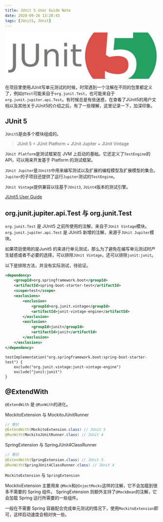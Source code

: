 ```yaml
---
title: JUnit 5 User Guide Note
date: 2020-09-26 13:28:43
tags: [JUnit5, JUnit]
---
```


![](/images/junit/junit_user_guide.jpeg)


在项目里使用JUnit写单元测试的时候，时常遇到一个注解在不同的包里都定义了，例如`@Test`可能来自于`org.junit.Test`，也可能来自于`org.junit.jupiter.api.Test`。有时候总是有些迷惑，在查看了JUnit5的用户文档以及其他关于JUnit5的介绍之后，有了一些理解，这里记录一下，加深印象。

<!--more-->

## JUnit 5

`JUnit5`是由多个模块组成的。

> JUnit 5 = JUnit Platform + JUnit Jupiter + JUnit Vintage

`JUnit Platform`是测试框架在 JVM 上启动的基础。它还定义了`TestEngine`的API，可以用来开发基于 Platform 的测试框架。

`JUnit Jupiter`是`JUnit5`中用来编写测试以及扩展的编程模型及扩展模型的集合。`Jupiter`的子项目还提供了运行`Jupiter`测试的`TestEngine`。

`JUnit Vintage`提供兼容以往基于`JUnit3`, `JUint4`版本的测试引擎。

[JUnit5 User Guide](https://junit.org/junit5/docs/current/user-guide/)

## org.junit.jupiter.api.Test 与 org.junit.Test

`org.junit.Test` 是 JUnit5 之前所使用的注解，来自于`JUnit Vintage`模块。`org.junit.jupiter.api.Test` 是 JUnit5 新增的注解，来源于`JUnit Jupiter`模块。

如果项目使用的是Junit5 的来进行单元测试，那么为了避免在编写单元测试时产生疑惑或者不必要的选择，可以排除`JUnit Vintage`，还可以排除`junit:junit`。

以下是排除方法，并没有实际测试，待验证。
```XML
<dependency>
    <groupId>org.springframework.boot</groupId>
    <artifactId>spring-boot-starter-test</artifactId>
    <scope>test</scope>
    <exclusions>
        <exclusion>
            <groupId>org.junit.vintage</groupId>
            <artifactId>junit-vintage-engine</artifactId>
        </exclusion>
        <exclusion>
            <groupId>junit</groupId>
            <artifactId>junit</artifactId>
        </exclusion>
    </exclusions>
</dependency>
```

```Gradle
testImplementation("org.springframework.boot:spring-boot-starter-test") {
    exclude("org.junit.vintage:junit-vintage-engine")
    exclude("junit:junit")
}
```

## @ExtendWith

`@ExtendWith` 是 `@RunWith`的进化。

MockitoExtension 与 MockitoJUnitRunner
```JAVA
// 等价
@ExtendWith(MockitoExtension.class) // JUnit 5
@RunWith(MockitoJUnitRunner.class) // JUnit 4
```

SpringExtension 与 SpringJUnit4ClassRunner
```JAVA
// 等价
@ExtendWith(SpringExtension.class) // JUnit 5
@RunWith(SpringJUnit4ClassRunner.class) // JUnit 4
```

`MockitoExtension` 与 `SpringExtension`

 MockitoExtension 主要用来 `@Mock`和`@InjectMocks`这样的注解，它不会加载到很多不需要的 Spring 组件。 SpringExtension 则额外支持了`@MockBean`的注解，它会加载 Spring 运行所需要的一些组件。

一般在不需要 Spring 容器配合完成单元测试的情况下，使用`MockitoExtension`即可，这样启动速度会相对快一些。